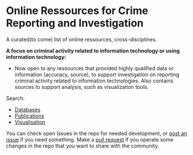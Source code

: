 # Online Ressources for Crime Reporting and Investigation

A curated(to come) list of online ressources, cross-disciplines. 

  **A focus on criminal activity related to information technology or using information technology:**

- Now open to any ressources that provided highly qualified data or information (accuracy, source), to support investigation on reporting criminal activity related to information technologies. Also contains sources to support analysis, such as visualization tools.


Search:
- [Databases](https://github.com/C00kie-/ORCRI/blob/master/databases.md)
- [Publications](https://github.com/C00kie-/ORCRI/blob/master/publications.md)
- [Visualisation](https://github.com/C00kie-/ORCRI/blob/master/visualizations.md)

You can check open Issues in the repo for needed development, or [post an issue](https://docs.github.com/en/enterprise/2.15/user/articles/creating-an-issue) if you need something. Make a [pull request](https://docs.github.com/en/github/collaborating-with-issues-and-pull-requests/creating-a-pull-request) if you operate some changes in the repo that you want to share with the community.



